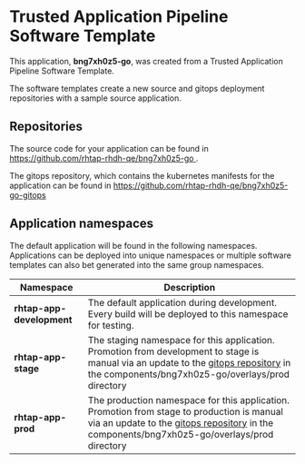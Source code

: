 # Trusted Application Pipeline Software Template

This application, **bng7xh0z5-go**, was created from a Trusted Application Pipeline Software Template.

The software templates create a new source and gitops deployment repositories with a sample source application. 

## Repositories

The source code for your application can be found in [https://github.com/rhtap-rhdh-qe/bng7xh0z5-go ](https://github.com/rhtap-rhdh-qe/bng7xh0z5-go ).
 
The gitops repository, which contains the kubernetes manifests for the application can be found in 
[https://github.com/rhtap-rhdh-qe/bng7xh0z5-go-gitops ](https://github.com/rhtap-rhdh-qe/bng7xh0z5-go-gitops ) 

## Application namespaces 

The default application will be found in the following namespaces. Applications can be deployed into unique namespaces or multiple software templates can also bet generated into the same group namespaces.  

|  Namespace   |  Description   |  
| -------- | -------- |   
| **rhtap-app-development** | The default application during development. Every build will be deployed to this namespace for testing. | 
| **rhtap-app-stage** | The staging namespace for this application. Promotion from development to stage is manual via an update to the [gitops repository](https://github.com/rhtap-rhdh-qe/bng7xh0z5-go-gitops ) in the components/bng7xh0z5-go/overlays/prod directory |  
| **rhtap-app-prod** | The production namespace for this application. Promotion from stage to production is manual via an update to the [gitops repository](https://github.com/rhtap-rhdh-qe/bng7xh0z5-go-gitops ) in the components/bng7xh0z5-go/overlays/prod directory | 